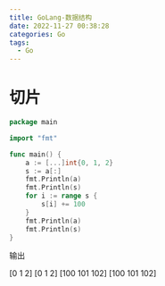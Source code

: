 ```yaml
---
title: GoLang-数据结构
date: 2022-11-27 00:38:28
categories: Go
tags:
  - Go
---
```




# 切片

```go
package main

import "fmt"

func main() {
	a := [...]int{0, 1, 2}
	s := a[:]
	fmt.Println(a)
	fmt.Println(s)
	for i := range s {
		s[i] += 100
	}
	fmt.Println(a)
	fmt.Println(s)
}
```

输出

[0 1 2]
[0 1 2]
[100 101 102]
[100 101 102]